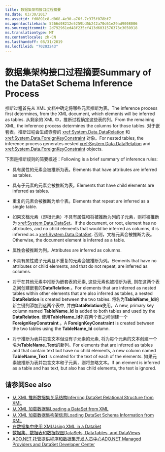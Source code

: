 ```yaml
---
title: 数据集架构接口过程摘要
ms.date: 03/30/2017
ms.assetid: fd0891c8-d068-4e30-a76f-7c375f078bf7
ms.openlocfilehash: 5266d08212e5259bd5b242a70d61e29ad9008006
ms.sourcegitcommit: 2d792961ed48f235cf413d6031576373c3050918
ms.translationtype: MT
ms.contentlocale: zh-CN
ms.lasthandoff: 08/31/2019
ms.locfileid: "70203243"
---
```

# <a name="summary-of-the-dataset-schema-inference-process"></a><span data-ttu-id="aaac3-102">数据集架构接口过程摘要</span><span class="sxs-lookup"><span data-stu-id="aaac3-102">Summary of the DataSet Schema Inference Process</span></span>
<span data-ttu-id="aaac3-103">推断过程首先从 XML 文档中确定将哪些元素推断为表。</span><span class="sxs-lookup"><span data-stu-id="aaac3-103">The inference process first determines, from the XML document, which elements will be inferred as tables.</span></span> <span data-ttu-id="aaac3-104">从剩余的 XML 中，推断过程确定这些表的列。</span><span class="sxs-lookup"><span data-stu-id="aaac3-104">From the remaining XML, the inference process determines the columns for those tables.</span></span> <span data-ttu-id="aaac3-105">对于嵌套表，推断过程会生成嵌套的 <xref:System.Data.DataRelation> 和 <xref:System.Data.ForeignKeyConstraint> 对象。</span><span class="sxs-lookup"><span data-stu-id="aaac3-105">For nested tables, the inference process generates nested <xref:System.Data.DataRelation> and <xref:System.Data.ForeignKeyConstraint> objects.</span></span>  
  
 <span data-ttu-id="aaac3-106">下面是推断规则的简要概述：</span><span class="sxs-lookup"><span data-stu-id="aaac3-106">Following is a brief summary of inference rules:</span></span>  
  
- <span data-ttu-id="aaac3-107">具有属性的元素会被推断为表。</span><span class="sxs-lookup"><span data-stu-id="aaac3-107">Elements that have attributes are inferred as tables.</span></span>  
  
- <span data-ttu-id="aaac3-108">具有子元素的元素会被推断为表。</span><span class="sxs-lookup"><span data-stu-id="aaac3-108">Elements that have child elements are inferred as tables.</span></span>  
  
- <span data-ttu-id="aaac3-109">重复的元素会被推断为单个表。</span><span class="sxs-lookup"><span data-stu-id="aaac3-109">Elements that repeat are inferred as a single table.</span></span>  
  
- <span data-ttu-id="aaac3-110">如果文档元素（即根元素）不具有属性和将被推断为列的子元素，则将被推断为 <xref:System.Data.DataSet>。</span><span class="sxs-lookup"><span data-stu-id="aaac3-110">If the document, or root, element has no attributes, and no child elements that would be inferred as columns, it is inferred as a <xref:System.Data.DataSet>.</span></span> <span data-ttu-id="aaac3-111">否则，文档元素会被推断为表。</span><span class="sxs-lookup"><span data-stu-id="aaac3-111">Otherwise, the document element is inferred as a table.</span></span>  
  
- <span data-ttu-id="aaac3-112">属性会被推断为列。</span><span class="sxs-lookup"><span data-stu-id="aaac3-112">Attributes are inferred as columns.</span></span>  
  
- <span data-ttu-id="aaac3-113">不具有属性或子元素且不重复的元素会被推断为列。</span><span class="sxs-lookup"><span data-stu-id="aaac3-113">Elements that have no attributes or child elements, and that do not repeat, are inferred as columns.</span></span>  
  
- <span data-ttu-id="aaac3-114">对于在其他元素中推断为嵌套表的元素, 这些元素也被推断为表, 则在这两个表之间创建嵌套的**DataRelation** 。</span><span class="sxs-lookup"><span data-stu-id="aaac3-114">For elements that are inferred as nested tables within other elements that are also inferred as tables, a nested **DataRelation** is created between the two tables.</span></span> <span data-ttu-id="aaac3-115">将名为**TableName_Id**的新主键列添加到这两个表中, 并由**DataRelation**使用。</span><span class="sxs-lookup"><span data-stu-id="aaac3-115">A new, primary key column named **TableName_Id** is added to both tables and used by the **DataRelation**.</span></span> <span data-ttu-id="aaac3-116">使用**TableName_Id**列在两个表之间创建一个**ForeignKeyConstraint** 。</span><span class="sxs-lookup"><span data-stu-id="aaac3-116">A **ForeignKeyConstraint** is created between the two tables using the **TableName_Id** column.</span></span>  
  
- <span data-ttu-id="aaac3-117">对于推断为表并包含文本但没有子元素的元素, 将为每个元素的文本创建一个名为**TableName_Text**的新列。</span><span class="sxs-lookup"><span data-stu-id="aaac3-117">For elements that are inferred as tables and that contain text but have no child elements, a new column named **TableName_Text** is created for the text of each of the elements.</span></span> <span data-ttu-id="aaac3-118">如果元素被推断为表并包含文本和子元素，则将忽略文本。</span><span class="sxs-lookup"><span data-stu-id="aaac3-118">If an element is inferred as a table and has text, but also has child elements, the text is ignored.</span></span>  
  
## <a name="see-also"></a><span data-ttu-id="aaac3-119">请参阅</span><span class="sxs-lookup"><span data-stu-id="aaac3-119">See also</span></span>

- [<span data-ttu-id="aaac3-120">从 XML 推断数据集关系结构</span><span class="sxs-lookup"><span data-stu-id="aaac3-120">Inferring DataSet Relational Structure from XML</span></span>](inferring-dataset-relational-structure-from-xml.md)
- [<span data-ttu-id="aaac3-121">从 XML 加载数据集</span><span class="sxs-lookup"><span data-stu-id="aaac3-121">Loading a DataSet from XML</span></span>](loading-a-dataset-from-xml.md)
- [<span data-ttu-id="aaac3-122">从 XML 加载数据集构架信息</span><span class="sxs-lookup"><span data-stu-id="aaac3-122">Loading DataSet Schema Information from XML</span></span>](loading-dataset-schema-information-from-xml.md)
- [<span data-ttu-id="aaac3-123">在数据集中使用 XML</span><span class="sxs-lookup"><span data-stu-id="aaac3-123">Using XML in a DataSet</span></span>](using-xml-in-a-dataset.md)
- [<span data-ttu-id="aaac3-124">数据集、数据表和数据视图</span><span class="sxs-lookup"><span data-stu-id="aaac3-124">DataSets, DataTables, and DataViews</span></span>](index.md)
- [<span data-ttu-id="aaac3-125">ADO.NET 托管提供程序和数据集开发人员中心</span><span class="sxs-lookup"><span data-stu-id="aaac3-125">ADO.NET Managed Providers and DataSet Developer Center</span></span>](https://go.microsoft.com/fwlink/?LinkId=217917)
